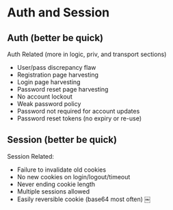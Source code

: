 # Auth and Session


## Auth (better be quick)

Auth Related (more in logic, priv, and transport sections)

- User/pass discrepancy flaw
- Registration page harvesting
- Login page harvesting
- Password reset page harvesting
- No account lockout
- Weak password policy
- Password not required for account updates
- Password reset tokens (no expiry or re-use)

## Session (better be quick)

Session Related:
- Failure to invalidate old cookies
- No new cookies on login/logout/timeout
- Never ending cookie length
- Multiple sessions allowed
- Easily reversible cookie (base64 most often)
￼
